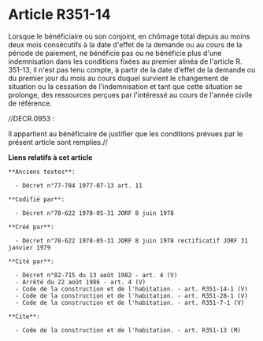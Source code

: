 # Article R351-14

Lorsque le bénéficiaire ou son conjoint, en chômage total depuis au moins deux mois consécutifs à la date d'effet de la
demande ou au cours de la période de paiement, ne bénéficie pas ou ne bénéficie plus d'une indemnisation dans les conditions
fixées au premier alinéa de l'article R. 351-13, il n'est pas tenu compte, à partir de la date d'effet de la demande ou du
premier jour du mois au cours duquel survient le changement de situation ou la cessation de l'indemnisation et tant que cette
situation se prolonge, des ressources perçues par l'intéressé au cours de l'année civile de référence.

//DECR.0953 :

Il appartient au bénéficiaire de justifier que les conditions prévues par le présent article sont remplies.//

**Liens relatifs à cet article**

	**Anciens textes**:

	  - Décret n°77-784 1977-07-13 art. 11

	**Codifié par**:

	  - Décret n°78-622 1978-05-31 JORF 8 juin 1978

	**Créé par**:

	  - Décret n°78-622 1978-05-31 JORF 8 juin 1978 rectificatif JORF 31 janvier 1979

	**Cité par**:

	  - Décret n°82-715 du 13 août 1982 - art. 4 (V)
	  - Arrêté du 22 août 1986 - art. 4 (V)
	  - Code de la construction et de l'habitation. - art. R351-14-1 (V)
	  - Code de la construction et de l'habitation. - art. R351-28-1 (V)
	  - Code de la construction et de l'habitation. - art. R351-7-1 (V)

	**Cite**:

	  - Code de la construction et de l'habitation. - art. R351-13 (M)
